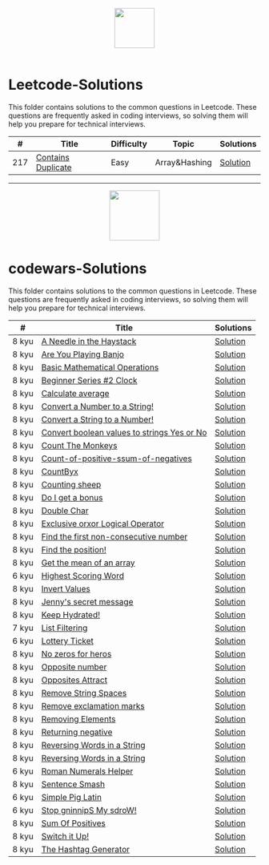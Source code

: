 <p align="center">
  <a  href="https://leetcode.com">
    <img height=80 src="https://assets.leetcode.com/static_assets/public/webpack_bundles/images/logo-dark.e99485d9b.svg">
  </a>
  <br>
  <br>
</p>

# Leetcode-Solutions
This folder contains solutions to the common questions in Leetcode. These questions are frequently asked in coding interviews, so solving them will help you prepare for technical interviews.


|  #  |      Title     |   Difficulty   | Topic  | Solutions   |                  
|-----|----------------|--------------- |--------|-------------|
|217|[Contains Duplicate](https://leetcode.com/problems/contains-duplicate/)|Easy|Array&Hashing|[Solution](https://github.com/Azzi-Mo/Cpp-Problem-solving/blob/main/CPP_for_beginners/217Contains_Duplicate.cpp) |


------------------------------------------------------------------------------------------------------------

  <p align="center">
      <a href="https://www.codewars.com/">
          <img height=100 src="https://www.qualified.io/shared/images/codewars-black-large-24a9d355.png">
      </a>
  </p> 

# codewars-Solutions
This folder contains solutions to the common questions in Leetcode. These questions are frequently asked in coding interviews, so solving them will help you prepare for technical interviews.


|  #  |      Title     | Solutions   |                  
|-----|----------------|-------------|
|8 kyu|[A Needle in the Haystack](https://www.codewars.com/kata/56676e8fabd2d1ff3000000c/solutions/javascript)|[Solution](https://github.com/Azzi-Mo/JS-ProblemSolving/tree/main/Codewars/A%20Needle%20in%20the%20Haystack) |
|8 kyu|[Are You Playing Banjo](https://www.codewars.com/kata/53af2b8861023f1d88000832)|[Solution](https://github.com/Azzi-Mo/JS-ProblemSolving/blob/main/Codewars/A%20Needle%20in%20the%20Haystack/ANeedleintheHaystack.js) |
|8 kyu|[Basic Mathematical Operations](https://www.codewars.com/kata/57356c55867b9b7a60000bd7)|[Solution](https://github.com/Azzi-Mo/JS-ProblemSolving/blob/main/Codewars/Basic%20Mathematical%20Operations/BasicMathematicalOperations.JS) |
|8 kyu|[Beginner Series #2 Clock](https://www.codewars.com/kata/55f9bca8ecaa9eac7100004a)|[Solution](https://github.com/Azzi-Mo/JS-ProblemSolving/blob/main/Codewars/Beginner%20Series%20%232%20Clock/Beginner%20Series%20%232%20Clock.js) |
|8 kyu|[Calculate average](https://www.codewars.com/kata/57a2013acf1fa5bfc4000921)|[Solution](https://github.com/Azzi-Mo/JS-ProblemSolving/blob/main/Codewars/Calculate%20average/Calculate%20average.js) |
|8 kyu|[Convert a Number to a String!](https://www.codewars.com/kata/5265326f5fda8eb1160004c8)|[Solution](https://github.com/Azzi-Mo/JS-ProblemSolving/blob/main/Codewars/Convert%20a%20Number%20to%20a%20String!/Convert%20a%20Number%20to%20a%20String!.js) |
|8 kyu|[Convert a String to a Number!](https://www.codewars.com/kata/convert-a-string-to-a-number/discuss/python)|[Solution](https://github.com/Azzi-Mo/JS-ProblemSolving/blob/main/Codewars/Convert%20a%20String%20to%20a%20Number!/Convert%20a%20String%20to%20a%20Number!.js) |
|8 kyu|[Convert boolean values to strings Yes or No](https://www.codewars.com/kata/53369039d7ab3ac506000467/solutions/javascript)|[Solution](https://github.com/Azzi-Mo/JS-ProblemSolving/blob/main/Codewars/Convert%20boolean%20values%20to%20strings%20Yes%20or%20No/Conver9tbooleanvaluestostringsYesorNo.js) |
|8 kyu|[Count The Monkeys](https://www.codewars.com/kata/56f69d9f9400f508fb000ba7)|[Solution](https://github.com/Azzi-Mo/JS-ProblemSolving/blob/main/Codewars/Count%20The%20Monkeys/Count%20The%20Monkeys.js) |
|8 kyu|[Count-of-positive-ssum-of-negatives](https://www.codewars.com/kata/576bb71bbbcf0951d5000044)|[Solution](https://github.com/Azzi-Mo/JS-ProblemSolving/blob/main/Codewars/Count-of-positive-ssum-of-negatives/Count-of-positives-sum-of-negatives.js) |
|8 kyu|[CountByx](https://www.codewars.com/kata/5513795bd3fafb56c200049e)|[Solution](https://github.com/Azzi-Mo/JS-ProblemSolving/blob/main/Codewars/CountByx/CountByX.js) |
|8 kyu|[Counting sheep](https://www.codewars.com/kata/54edbc7200b811e956000556/train/javascript)|[Solution](https://github.com/Azzi-Mo/JS-ProblemSolving/blob/main/Codewars/Counting%20sheep/Countingsheep.js) |
|8 kyu|[Do I get a bonus](https://www.codewars.com/kata/56f6ad906b88de513f000d96)|[Solution](https://github.com/Azzi-Mo/JS-ProblemSolving/blob/main/Codewars/Do%20I%20get%20a%20bonus/Do%20I%20get%20a%20bonus.js) |
|8 kyu|[Double Char](https://www.codewars.com/kata/56f6ad906b88de513f000d96](https://www.codewars.com/kata/56b1f01c247c01db92000076/train/javascript))|[Solution](https://github.com/Azzi-Mo/JS-ProblemSolving/blob/main/Codewars/Double%20Char/DoubleChar.js) |
|8 kyu|[Exclusive orxor Logical Operator](https://www.codewars.com/kata/56f6ad906b88de513f000d96](https://www.codewars.com/kata/56fa3c5ce4d45d2a52001b3c))|[Solution](https://github.com/Azzi-Mo/JS-ProblemSolving/blob/main/Codewars/Exclusive%20orxor%20Logical%20Operator/Exclusive%20or%20xor%20Logical%20Operator.js) |
|8 kyu|[Find the first non-consecutive number](https://www.codewars.com/kata/56f6ad906b88de513f000d96](https://www.codewars.com/kata/58f8a3a27a5c28d92e000144))|[Solution](https://github.com/Azzi-Mo/JS-ProblemSolving/blob/main/Codewars/Find%20the%20first%20non-consecutive%20number/Find%20the%20first%20non-consecutive%20number.js) |
|8 kyu|[Find the position!](https://www.codewars.com/kata/5808e2006b65bff35500008f/discuss)|[Solution](https://github.com/Azzi-Mo/JS-ProblemSolving/blob/main/Codewars/Find%20the%20position/Find%20the%20position.js) |
|8 kyu|[Get the mean of an array](https://www.codewars.com/kata/563e320cee5dddcf77000158)|[Solution](https://github.com/Azzi-Mo/JS-ProblemSolving/blob/main/Codewars/Get%20the%20mean%20of%20an%20array/Get%20the%20mean%20of%20an%20array.js) |
|6 kyu|[Highest Scoring Word](https://www.codewars.com/kata/57eb8fcdf670e99d9b000272)|[Solution](https://github.com/Azzi-Mo/JS-ProblemSolving/blob/main/Codewars/Highest%20Scoring%20Word/Highest%20Scoring%20Word.js#L10) |
|8 kyu|[Invert Values](https://www.codewars.com/kata/5899dc03bc95b1bf1b0000ad/solutions/javascript)|[Solution](https://github.com/Azzi-Mo/JS-ProblemSolving/blob/main/Codewars/Invert%20Values/InvertValues.js) |
|8 kyu|[Jenny's secret message](https://www.codewars.com/kata/55225023e1be1ec8bc000390/train/javascript)|[Solution](https://github.com/Azzi-Mo/JS-ProblemSolving/blob/main/Codewars/Jenny's%20secret%20message/Jenny'ssecretmessage.js) |
|8 kyu|[Keep Hydrated!](https://www.codewars.com/kata/582cb0224e56e068d800003c)|[Solution](https://github.com/Azzi-Mo/JS-ProblemSolving/blob/main/Codewars/Keep%20Hydrated!/Keep%20Hydrated!.js) |
|7 kyu|[List Filtering](https://www.codewars.com/kata/53dbd5315a3c69eed20002dd)|[Solution](https://github.com/Azzi-Mo/JS-ProblemSolving/blob/main/Codewars/List%20Filtering/List%20Filtering.js) |
|6 kyu|[Lottery Ticket](https://www.codewars.com/kata/57f625992f4d53c24200070e/discuss)|[Solution](https://github.com/Azzi-Mo/JS-ProblemSolving/blob/main/Codewars/Lottery%20Ticket/Lottery%20Ticket.JS) |
|8 kyu|[No zeros for heros](https://www.codewars.com/kata/570a6a46455d08ff8d001002)|[Solution](https://github.com/Azzi-Mo/JS-ProblemSolving/blob/main/Codewars/No%20zeros%20for%20heros/No%20zeros%20for%20heros.js) |
|8 kyu|[Opposite number](https://www.codewars.com/kata/56dec885c54a926dcd001095)|[Solution](https://github.com/Azzi-Mo/JS-ProblemSolving/blob/main/Codewars/Opposite%20number/Oppositenumber.js) |
|8 kyu|[Opposites Attract](https://www.codewars.com/kata/555086d53eac039a2a000083)|[Solution](https://github.com/Azzi-Mo/JS-ProblemSolving/blob/main/Codewars/Opposites%20Attract/Opposites%20Attract.js) |
|8 kyu|[Remove String Spaces](https://www.codewars.com/kata/57eae20f5500ad98e50002c5/solutions/javascript)|[Solution](https://github.com/Azzi-Mo/JS-ProblemSolving/blob/main/Codewars/Remove%20String%20Spaces/RemoveStringSpaces.js) |
|8 kyu|[Remove exclamation marks](https://www.codewars.com/kata/57a0885cbb9944e24c00008e)|[Solution](https://github.com/Azzi-Mo/JS-ProblemSolving/blob/main/Codewars/Remove%20exclamation%20marks/Remove%20exclamation%20marks.js) |
|8 kyu|[Removing Elements](https://www.codewars.com/kata/5769b3802ae6f8e4890009d2)|[Solution](https://github.com/Azzi-Mo/JS-ProblemSolving/blob/main/Codewars/Removing%20Elements/Removing%20Elements.js) |
|8 kyu|[Returning negative](https://www.codewars.com/kata/55685cd7ad70877c23000102/solutions/javascript)|[Solution](https://github.com/Azzi-Mo/JS-ProblemSolving/blob/main/Codewars/Returning%20negative/Returningnegative.js) |
|8 kyu|[Reversing Words in a String](https://www.codewars.com/kata/57a55c8b72292d057b000594/train/javascript)|[Solution](https://github.com/Azzi-Mo/JS-ProblemSolving/blob/main/Codewars/Reversing%20Words%20in%20a%20String/Reversing%20Words%20in%20a%20String.js) |
|8 kyu|[Reversing Words in a String](https://www.codewars.com/kata/57a55c8b72292d057b000594/solutions/javascript)|[Solution](https://github.com/Azzi-Mo/JS-ProblemSolving/blob/main/Codewars/Reversing%20Words%20in%20a%20String/Reversing%20Words%20in%20a%20String.js) |
|6 kyu|[Roman Numerals Helper](https://www.codewars.com/kata/51b66044bce5799a7f000003)|[Solution](https://github.com/Azzi-Mo/JS-ProblemSolving/blob/main/Codewars/Roman%20Numerals%20Helper/Roman%20Numerals%20Helper.js) |
|8 kyu|[Sentence Smash](https://www.codewars.com/kata/53dc23c68a0c93699800041d)|[Solution](https://github.com/Azzi-Mo/JS-ProblemSolving/blob/main/Codewars/Sentence%20Smash/Sentence%20Smash.js) |
|6 kyu|[Simple Pig Latin](https://www.codewars.com/kata/5264d2b162488dc400000001)|[Solution](https://github.com/Azzi-Mo/JS-ProblemSolving/blob/main/Codewars/Stop%20gninnipS%20My%20sdroW!/Stop%20gninnipS%20My%20sdroW.js) |
|6 kyu|[Stop gninnipS My sdroW!](https://www.codewars.com/kata/5264d2b162488dc400000001)|[Solution](https://github.com/Azzi-Mo/JS-ProblemSolving/blob/main/Codewars/Stop%20gninnipS%20My%20sdroW!/Stop%20gninnipS%20My%20sdroW.js) |
|8 kyu|[Sum Of Positives](https://www.codewars.com/kata/5715eaedb436cf5606000381/train/javascript)|[Solution](https://github.com/Azzi-Mo/JS-ProblemSolving/blob/main/Codewars/Sum%20Of%20Positives/SumOfPositives.js) |
|8 kyu|[Switch it Up!](https://www.codewars.com/kata/5808dcb8f0ed42ae34000031)|[Solution](https://github.com/Azzi-Mo/JS-ProblemSolving/blob/main/Codewars/Switch%20it%20Up!/Switch%20it%20Up!.js) |
|8 kyu|[The Hashtag Generator](https://www.codewars.com/kata/52449b062fb80683ec000024)|[Solution](https://github.com/Azzi-Mo/JS-ProblemSolving/blob/main/Codewars/The%20Hashtag%20Generator/The%20Hashtag%20Generator.js) |

